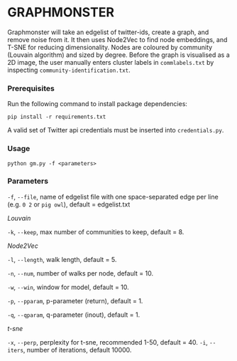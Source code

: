 # GRAPHMONSTER

Graphmonster will take an edgelist of twitter-ids, create a graph, and remove noise from it. It then uses Node2Vec to find node embeddings, and T-SNE for reducing dimensionality. Nodes are coloured by community (Louvain algorithm) and sized by degree. Before the graph is visualised as a 2D image, the user manually enters cluster labels in `commlabels.txt` by inspecting `community-identification.txt`.

### Prerequisites

Run the following command to install package dependencies:

```
pip install -r requirements.txt
```

A valid set of Twitter api credentials must be inserted into `credentials.py`.

### Usage

```
python gm.py -f <parameters>
```

### Parameters

`-f`, `--file`, name of edgelist file with one space-separated edge per line (e.g. `0 2` or `pig owl`), default = edgelist.txt

_Louvain_

`-k`, `--keep`, max number of communities to keep, default = 8.

_Node2Vec_

`-l`, `--length`, walk length, default = 5. 

`-n`, `--num`, number of walks per node, default = 10.

`-w`, `--win`, window for model, default = 10.

`-p`, `--pparam`, p-parameter (return), default = 1.

`-q`, `--qparam`, q-parameter (inout), default = 1.

_t-sne_

`-x`, `--perp`, perplexity for t-sne, recommended 1-50, default = 40.
`-i`, `--iters`, number of iterations, default 10000.
